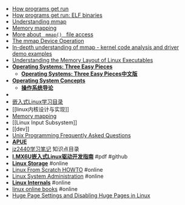 - [How programs get run](https://lwn.net/Articles/630727/)
- [How programs get run: ELF binaries](https://lwn.net/Articles/631631/)
- [Understanding mmap](https://unix.stackexchange.com/questions/389124/understanding-mmap)
- [Memory mapping](https://linux-kernel-labs.github.io/refs/heads/master/labs/memory_mapping.html)
- [More about   `mmap()`   file access](https://biriukov.dev/docs/page-cache/5-more-about-mmap-file-access/)
- [The mmap Device Operation](http://www.makelinux.net/ldd3/chp-15-sect-2.shtml)
- [In-depth understanding of mmap - kernel code analysis and driver demo examples](https://www.sobyte.net/post/2022-03/mmap/)
- [Understanding the Memory Layout of Linux Executables](https://gist.github.com/CMCDragonkai/10ab53654b2aa6ce55c11cfc5b2432a4)
- [**Operating Systems: Three Easy Pieces**](https://pages.cs.wisc.edu/~remzi/OSTEP/)
	- [**Operating Systems: Three Easy Pieces中文版**](https://pages.cs.wisc.edu/~remzi/OSTEP/Chinese/)
- [**Operating System Concepts**](https://pc.woozooo.com/mydisk.php)
	- [**操作系统导论**](https://github.com/gsZhiZunBao/e-books/blob/main/%E6%93%8D%E4%BD%9C%E7%B3%BB%E7%BB%9F%E5%AF%BC%E8%AE%BA.pdf)
-
- [嵌入式Linux学习目录](https://draapho.github.io/2017/11/23/1734-linux-content/)
- [[linux内核设计与实现]]
- [Memory mapping](https://linux-kernel-labs.github.io/refs/heads/master/labs/memory_mapping.html)
- [[Linux Input Subsystem]]
- [[dev]]
- [Unix Programming Frequently Asked Questions](http://web.archive.org/web/20120418113033/http://www.steve.org.uk/Reference/Unix/faq_toc.html)
- [**APUE**](https://notes.shichao.io/apue/)
- [jz2440学习笔记](https://yifengyou.gitbooks.io/jz2440/content/docs/Linux%E9%A9%B1%E5%8A%A8/) 知识点目录
- [**I.MX6U嵌入式Linux驱动开发指南**](https://github.com/alientek-openedv/imx6ull-document/blob/master/%E3%80%90%E6%AD%A3%E7%82%B9%E5%8E%9F%E5%AD%90%E3%80%91I.MX6U%E5%B5%8C%E5%85%A5%E5%BC%8FLinux%E9%A9%B1%E5%8A%A8%E5%BC%80%E5%8F%91%E6%8C%87%E5%8D%97V1.5.2.pdf) #pdf #github
- [**Linux Storage**](http://linux-training.be/storage/index.html) #online
- [Linux From Scratch HOWTO](https://www.linuxfromscratch.org/museum/lfs-museum/2.0-beta1/LFS-HOWTO-2.0-beta1-HTML/LFS-HOWTO-2.0-beta1.html#toc10) #online
- [Linux System Administration](http://linux-training.be/sysadmin/index.html) #online
- [**Linux Internals**](https://www.learnlinux.org.za/courses/build/internals/) #online
- [linux online books](https://www.linuxtopia.org/online_books/) #online
- [Huge Page Settings and Disabling Huge Pages in Linux](https://www.baeldung.com/linux/huge-pages-management)
